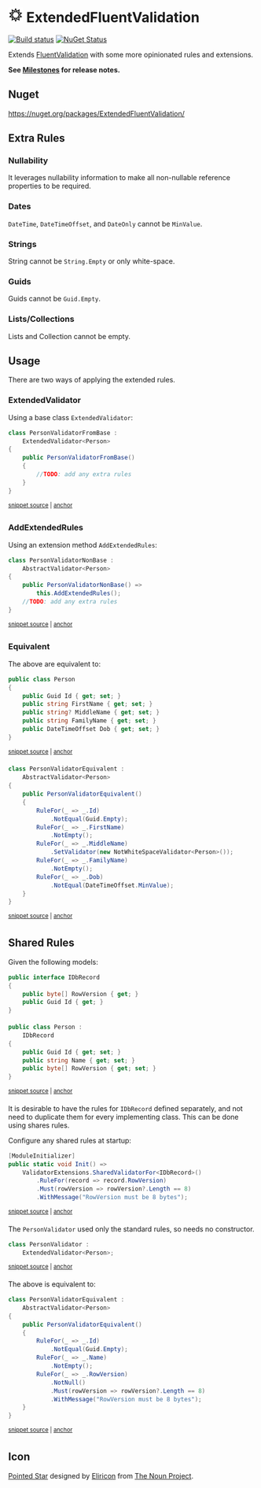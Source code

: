 # <img src="/src/icon.png" height="30px"> ExtendedFluentValidation

[![Build status](https://ci.appveyor.com/api/projects/status/3lr9er83fo8mij5i?svg=true)](https://ci.appveyor.com/project/SimonCropp/ExtendedFluentValidation)
[![NuGet Status](https://img.shields.io/nuget/v/ExtendedFluentValidation.svg)](https://www.nuget.org/packages/ExtendedFluentValidation/)

Extends [FluentValidation](https://fluentvalidation.net/) with some more opinionated rules and extensions.

**See [Milestones](../../milestones?state=closed) for release notes.**


## Nuget

https://nuget.org/packages/ExtendedFluentValidation/


## Extra Rules


### Nullability

It leverages nullability information to make all non-nullable reference properties to be required.


### Dates

`DateTime`, `DateTimeOffset`, and `DateOnly` cannot be `MinValue`.


### Strings

String cannot be `String.Empty` or only white-space.


### Guids

Guids cannot be `Guid.Empty`.


### Lists/Collections

Lists and Collection cannot be empty.


## Usage

There are two ways of applying the extended rules.


### ExtendedValidator

Using a base class `ExtendedValidator`:

<!-- snippet: ExtendedValidatorUsage -->
<a id='snippet-extendedvalidatorusage'></a>
```cs
class PersonValidatorFromBase :
    ExtendedValidator<Person>
{
    public PersonValidatorFromBase()
    {
        //TODO: add any extra rules
    }
}
```
<sup><a href='/src/Tests/Tests.cs#L464-L475' title='Snippet source file'>snippet source</a> | <a href='#snippet-extendedvalidatorusage' title='Start of snippet'>anchor</a></sup>
<!-- endSnippet -->


### AddExtendedRules

Using an extension method `AddExtendedRules`:

<!-- snippet: AddExtendedRulesUsage -->
<a id='snippet-addextendedrulesusage'></a>
```cs
class PersonValidatorNonBase :
    AbstractValidator<Person>
{
    public PersonValidatorNonBase() =>
        this.AddExtendedRules();
    //TODO: add any extra rules
}
```
<sup><a href='/src/Tests/Tests.cs#L477-L487' title='Snippet source file'>snippet source</a> | <a href='#snippet-addextendedrulesusage' title='Start of snippet'>anchor</a></sup>
<!-- endSnippet -->


### Equivalent

The above are equivalent to:

<!-- snippet: Person -->
<a id='snippet-person'></a>
```cs
public class Person
{
    public Guid Id { get; set; }
    public string FirstName { get; set; }
    public string? MiddleName { get; set; }
    public string FamilyName { get; set; }
    public DateTimeOffset Dob { get; set; }
}
```
<sup><a href='/src/Tests/Tests.cs#L450-L461' title='Snippet source file'>snippet source</a> | <a href='#snippet-person' title='Start of snippet'>anchor</a></sup>
<!-- endSnippet -->

<!-- snippet: Equivalent -->
<a id='snippet-equivalent'></a>
```cs
class PersonValidatorEquivalent :
    AbstractValidator<Person>
{
    public PersonValidatorEquivalent()
    {
        RuleFor(_ => _.Id)
            .NotEqual(Guid.Empty);
        RuleFor(_ => _.FirstName)
            .NotEmpty();
        RuleFor(_ => _.MiddleName)
            .SetValidator(new NotWhiteSpaceValidator<Person>());
        RuleFor(_ => _.FamilyName)
            .NotEmpty();
        RuleFor(_ => _.Dob)
            .NotEqual(DateTimeOffset.MinValue);
    }
}
```
<sup><a href='/src/Tests/Tests.cs#L489-L509' title='Snippet source file'>snippet source</a> | <a href='#snippet-equivalent' title='Start of snippet'>anchor</a></sup>
<!-- endSnippet -->


## Shared Rules

Given the following models:

<!-- snippet: SharedRulesModels -->
<a id='snippet-sharedrulesmodels'></a>
```cs
public interface IDbRecord
{
    public byte[] RowVersion { get; }
    public Guid Id { get; }
}

public class Person :
    IDbRecord
{
    public Guid Id { get; set; }
    public string Name { get; set; }
    public byte[] RowVersion { get; set; }
}
```
<sup><a href='/src/Tests/SharedRuleTests.cs#L27-L43' title='Snippet source file'>snippet source</a> | <a href='#snippet-sharedrulesmodels' title='Start of snippet'>anchor</a></sup>
<!-- endSnippet -->

It is desirable to have the rules for `IDbRecord` defined separately, and not need to duplicate them for every implementing class. This can be done using shares rules.

Configure any shared rules at startup:

<!-- snippet: SharedRulesInit -->
<a id='snippet-sharedrulesinit'></a>
```cs
[ModuleInitializer]
public static void Init() =>
    ValidatorExtensions.SharedValidatorFor<IDbRecord>()
        .RuleFor(record => record.RowVersion)
        .Must(rowVersion => rowVersion?.Length == 8)
        .WithMessage("RowVersion must be 8 bytes");
```
<sup><a href='/src/Tests/SharedRuleTests.cs#L3-L12' title='Snippet source file'>snippet source</a> | <a href='#snippet-sharedrulesinit' title='Start of snippet'>anchor</a></sup>
<!-- endSnippet -->

The `PersonValidator` used only the standard rules, so needs no constructor.

<!-- snippet: SharedRulesUsage -->
<a id='snippet-sharedrulesusage'></a>
```cs
class PersonValidator :
    ExtendedValidator<Person>;
```
<sup><a href='/src/Tests/SharedRuleTests.cs#L45-L50' title='Snippet source file'>snippet source</a> | <a href='#snippet-sharedrulesusage' title='Start of snippet'>anchor</a></sup>
<!-- endSnippet -->

The above is equivalent to:

<!-- snippet: SharedRulesEquivalent -->
<a id='snippet-sharedrulesequivalent'></a>
```cs
class PersonValidatorEquivalent :
    AbstractValidator<Person>
{
    public PersonValidatorEquivalent()
    {
        RuleFor(_ => _.Id)
            .NotEqual(Guid.Empty);
        RuleFor(_ => _.Name)
            .NotEmpty();
        RuleFor(_ => _.RowVersion)
            .NotNull()
            .Must(rowVersion => rowVersion?.Length == 8)
            .WithMessage("RowVersion must be 8 bytes");
    }
}
```
<sup><a href='/src/Tests/SharedRuleTests.cs#L52-L70' title='Snippet source file'>snippet source</a> | <a href='#snippet-sharedrulesequivalent' title='Start of snippet'>anchor</a></sup>
<!-- endSnippet -->


## Icon

[Pointed Star](https://thenounproject.com/term/pointed+star/802333/) designed by [Eliricon](https://thenounproject.com/mordarius/) from [The Noun Project](https://thenounproject.com).
